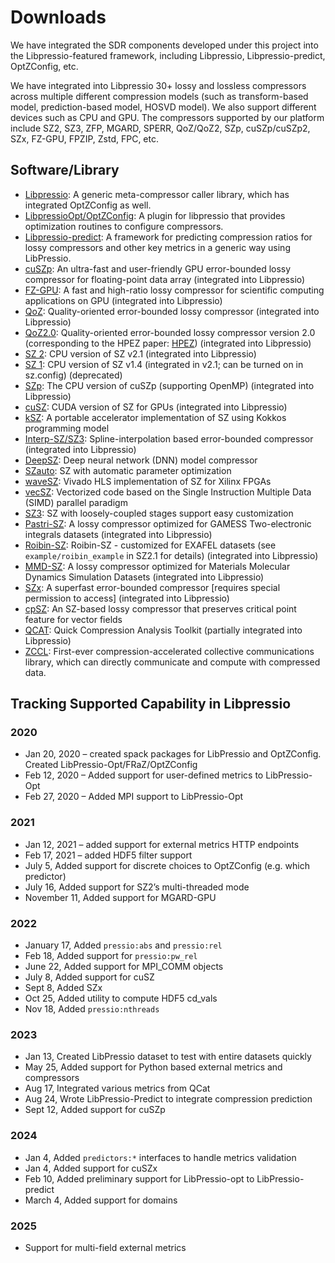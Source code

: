 # Downloads

We have integrated the SDR components developed under this project into the Libpressio-featured framework, including Libpressio, Libpressio-predict, OptZConfig, etc.

We have integrated into Libpressio 30+ lossy and lossless compressors across multiple different compression models (such as transform-based model, prediction-based model, HOSVD model). We also support different devices such as CPU and GPU. The compressors supported by our platform include SZ2, SZ3, ZFP, MGARD, SPERR, QoZ/QoZ2, SZp, cuSZp/cuSZp2, SZx, FZ-GPU, FPZIP, Zstd, FPC, etc.

## Software/Library

- [Libpressio](https://github.com/robertu94/libpressio): A generic meta-compressor caller library, which has integrated OptZConfig as well.
- [LibpressioOpt/OptZConfig](https://github.com/robertu94/libpressio_opt): A plugin for libpressio that provides optimization routines to configure compressors.
- [Libpressio-predict](https://github.com/robertu94/libpressio-predict): A framework for predicting compression ratios for lossy compressors and other key metrics in a generic way using LibPressio.
- [cuSZp](https://github.com/szcompressor/cuSZp): An ultra-fast and user-friendly GPU error-bounded lossy compressor for floating-point data array (integrated into Libpressio)
- [FZ-GPU](https://github.com/szcompressor/FZ-GPU): A fast and high-ratio lossy compressor for scientific computing applications on GPU (integrated into Libpressio)
- [QoZ](https://github.com/szcompressor/QoZ/tree/main): Quality-oriented error-bounded lossy compressor  (integrated into Libpressio)
- [QoZ2.0](https://github.com/szcompressor/QoZ): Quality-oriented error-bounded lossy compressor version 2.0 (corresponding to the HPEZ paper: [HPEZ](https://dl.acm.org/doi/10.1145/3639259))  (integrated into Libpressio)
- [SZ 2](https://github.com/szcompressor/SZ): CPU version of SZ v2.1  (integrated into Libpressio)
- [SZ 1](https://github.com/szcompressor/SZ): CPU version of SZ v1.4 (integrated in v2.1; can be turned on in sz.config) (deprecated)
- [SZp](https://github.com/szcompressor/szp): The CPU version of cuSZp (supporting OpenMP)  (integrated into Libpressio)
- [cuSZ](https://github.com/szcompressor/cuSZ): CUDA version of SZ for GPUs  (integrated into Libpressio)
- [kSZ](https://github.com/szcompressor/kokkosSZ): A portable accelerator implementation of SZ using Kokkos programming model  
- [Interp-SZ/SZ3](https://github.com/szcompressor/SZ3): Spline-interpolation based error-bounded compressor  (integrated into Libpressio)
- [DeepSZ](https://github.com/szcompressor/DeepSZ): Deep neural network (DNN) model compressor  
- [SZauto](https://github.com/szcompressor/SZauto): SZ with automatic parameter optimization  
- [waveSZ](https://github.com/szcompressor/SZ_HLS): Vivado HLS implementation of SZ for Xilinx FPGAs  
- [vecSZ](https://github.com/szcompressor/vecSZ): Vectorized code based on the Single Instruction Multiple Data (SIMD) parallel paradigm  
- [SZ3](https://github.com/szcompressor/SZ3): SZ with loosely-coupled stages support easy customization  
- [Pastri-SZ](https://github.com/szcompressor/SZ): A lossy compressor optimized for GAMESS Two-electronic integrals datasets  (integrated into Libpressio)
- [Roibin-SZ](https://github.com/szcompressor/SZ): Roibin-SZ - customized for EXAFEL datasets (see `example/roibin_example` in SZ2.1 for details)  (integrated into Libpressio)
- [MMD-SZ](https://github.com/szcompressor/MMD-SZ): A lossy compressor optimized for Materials Molecular Dynamics Simulation Datasets  (integrated into Libpressio)
- [SZx](https://github.com/szcompressor/SZx): A superfast error-bounded compressor [requires special permission to access]  (integrated into Libpressio)
- [cpSZ](https://github.com/szcompressor/cpSZ): An SZ-based lossy compressor that preserves critical point feature for vector fields  
- [QCAT](https://github.com/szcompressor/qcat): Quick Compression Analysis Toolkit (partially integrated into Libpressio)
- [ZCCL](https://zccl.org): First-ever compression-accelerated collective communications library, which can directly communicate and compute with compressed data.

## Tracking Supported Capability in Libpressio

### 2020
- Jan 20, 2020 – created spack packages for LibPressio and OptZConfig. Created LibPressio-Opt/FRaZ/OptZConfig
- Feb 12, 2020 – Added support for user-defined metrics to LibPressio-Opt
- Feb 27, 2020 – Added MPI support to LibPressio-Opt

### 2021
- Jan 12, 2021 – added support for external metrics HTTP endpoints
- Feb 17, 2021 – added HDF5 filter support
- July 5, Added support for discrete choices to OptZConfig (e.g. which predictor)
- July 16, Added support for SZ2’s multi-threaded mode
- November 11, Added support for MGARD-GPU

### 2022
- January 17, Added `pressio:abs` and `pressio:rel`
- Feb 18, Added support for `pressio:pw_rel`
- June 22, Added support for MPI_COMM objects
- July 8, Added support for cuSZ
- Sept 8, Added SZx
- Oct 25, Added utility to compute HDF5 cd_vals
- Nov 18, Added `pressio:nthreads`

### 2023
- Jan 13, Created LibPressio dataset to test with entire datasets quickly
- May 25, Added support for Python based external metrics and compressors
- Aug 17, Integrated various metrics from QCat
- Aug 24, Wrote LibPressio-Predict to integrate compression prediction
- Sept 12, Added support for cuSZp

### 2024
- Jan 4, Added `predictors:*` interfaces to handle metrics validation
- Jan 4, Added support for cuSZx
- Feb 10, Added preliminary support for LibPressio-opt to LibPressio-predict
- March 4, Added support for domains

### 2025
- Support for multi-field external metrics

